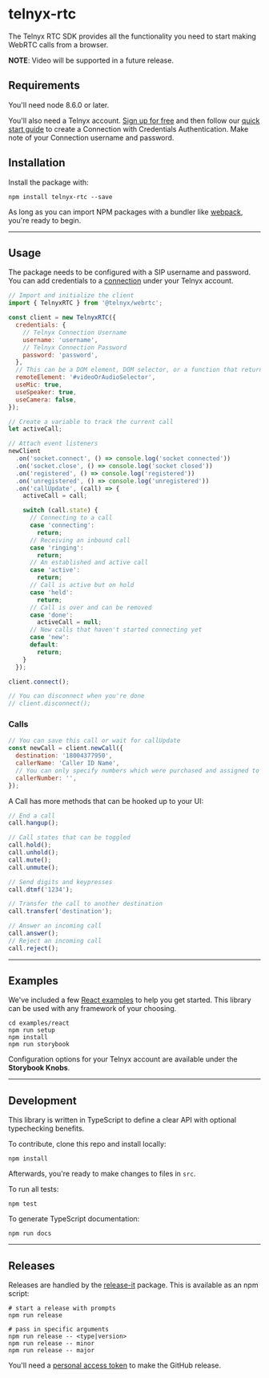 # telnyx-rtc

The Telnyx RTC SDK provides all the functionality you need to start making WebRTC calls from a browser.

**NOTE**: Video will be supported in a future release.

## Requirements

You'll need node 8.6.0 or later.

You'll also need a Telnyx account. [Sign up for free](https://telnyx.com/sign-up) and then follow our [quick start guide](https://developers.telnyx.com/docs/v2/sip-trunking/quickstarts/portal-setup) to create a Connection with Credentials Authentication. Make note of your Connection username and password.

## Installation

Install the package with:

```
npm install telnyx-rtc --save
```

As long as you can import NPM packages with a bundler like [webpack](https://webpack.js.org/), you're ready to begin.

---

## Usage

The package needs to be configured with a SIP username and password. You can add credentials to a [connection](https://portal.telnyx.com/#/app/connections) under your Telnyx account.

```js
// Import and initialize the client
import { TelnyxRTC } from '@telnyx/webrtc';

const client = new TelnyxRTC({
  credentials: {
    // Telnyx Connection Username
    username: 'username',
    // Telnyx Connection Password
    password: 'password',
  },
  // This can be a DOM element, DOM selector, or a function that returns an element.
  remoteElement: '#videoOrAudioSelector',
  useMic: true,
  useSpeaker: true,
  useCamera: false,
});

// Create a variable to track the current call
let activeCall;

// Attach event listeners
newClient
  .on('socket.connect', () => console.log('socket connected'))
  .on('socket.close', () => console.log('socket closed'))
  .on('registered', () => console.log('registered'))
  .on('unregistered', () => console.log('unregistered'))
  .on('callUpdate', (call) => {
    activeCall = call;

    switch (call.state) {
      // Connecting to a call
      case 'connecting':
        return;
      // Receiving an inbound call
      case 'ringing':
        return;
      // An established and active call
      case 'active':
        return;
      // Call is active but on hold
      case 'held':
        return;
      // Call is over and can be removed
      case 'done':
        activeCall = null;
      // New calls that haven't started connecting yet
      case 'new':
      default:
        return;
    }
  });

client.connect();

// You can disconnect when you're done
// client.disconnect();
```

### Calls

```js
// You can save this call or wait for callUpdate
const newCall = client.newCall({
  destination: '18004377950',
  callerName: 'Caller ID Name',
  // You can only specify numbers which were purchased and assigned to your connection
  callerNumber: '‬',
});
```

A Call has more methods that can be hooked up to your UI:

```js
// End a call
call.hangup();

// Call states that can be toggled
call.hold();
call.unhold();
call.mute();
call.unmute();

// Send digits and keypresses
call.dtmf('1234');

// Transfer the call to another destination
call.transfer('destination');

// Answer an incoming call
call.answer();
// Reject an incoming call
call.reject();
```

---

## Examples

We've included a few [React examples](examples/react) to help you get started. This library can be used with any framework of your choosing.

```
cd examples/react
npm run setup
npm install
npm run storybook
```

Configuration options for your Telnyx account are available under the **Storybook Knobs**.

---

## Development

This library is written in TypeScript to define a clear API with optional typechecking benefits.

To contribute, clone this repo and install locally:

```
npm install
```

Afterwards, you're ready to make changes to files in `src`.

To run all tests:

```
npm test
```

To generate TypeScript documentation:

```
npm run docs
```

---

## Releases

Releases are handled by the [release-it](https://github.com/release-it/release-it) package. This is available as an npm script:

```
# start a release with prompts
npm run release

# pass in specific arguments
npm run release -- <type|version>
npm run release -- minor
npm run release -- major
```

You'll need a [personal access token](https://github.com/release-it/release-it#github-releases) to make the GitHub release.
